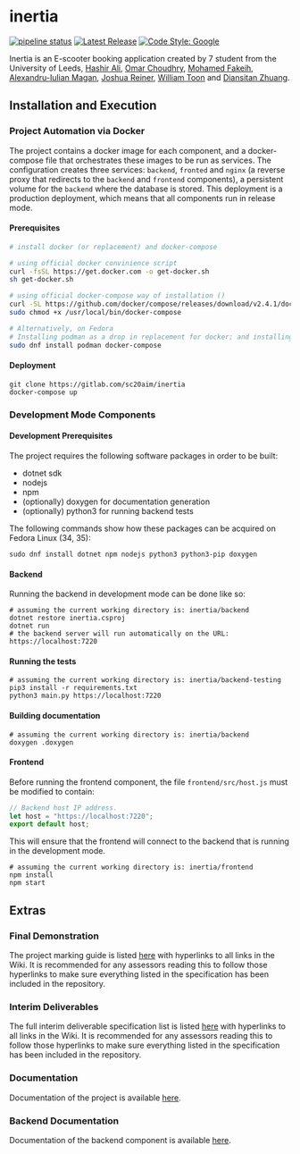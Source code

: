 # inertia

[![pipeline status](https://gitlab.com/sc20aim/inertia/badges/main/pipeline.svg)](https://gitlab.com/sc20aim/inertia/-/commits/main)
[![Latest Release](https://gitlab.com/sc20aim/inertia/-/badges/release.svg)](https://gitlab.com/sc20aim/inertia/-/releases)
[![Code Style: Google](https://img.shields.io/badge/code%20style-google-blueviolet.svg)](https://github.com/google/gts)

Inertia is an E-scooter booking application created by 7 student from the University of Leeds, [Hashir Ali](https://gitlab.com/ed19h6a), [Omar Choudhry](https://gitlab.com/sc20osc), [Mohamed Fakeih](https://gitlab.com/mohammedfakeih), [Alexandru-Iulian Magan](https://gitlab.com/sc20aim), [Joshua Reiner](https://gitlab.com/sc20jdr), [William Toon](https://gitlab.com/sc20wt) and [Diansitan Zhuang](https://gitlab.com/sc20dz).

## Installation and Execution

### Project Automation via Docker

The project contains a docker image for each component, and a docker-compose file that orchestrates
these images to be run as services. The configuration creates three services: `backend`, `fronted` and `nginx` 
(a reverse proxy that redirects to the `backend` and `frontend` components), a persistent volume for the `backend`
where the database is stored. This deployment is a production deployment, which means that all components
run in release mode.

####  Prerequisites

```sh
# install docker (or replacement) and docker-compose

# using official docker convinience script
curl -fsSL https://get.docker.com -o get-docker.sh
sh get-docker.sh

# using official docker-compose way of installation ()
curl -SL https://github.com/docker/compose/releases/download/v2.4.1/docker-compose-linux-x86_64 -o /usr/local/bin/docker-compose
sudo chmod +x /usr/local/bin/docker-compose

# Alternatively, on Fedora
# Installing podman as a drop in replacement for docker; and installing docker-compose from official repositories.
sudo dnf install podman docker-compose
```

#### Deployment

```shell
git clone https://gitlab.com/sc20aim/inertia
docker-compose up
```

### Development Mode Components

#### Development Prerequisites

The project requires the following software packages in order to be built:

* dotnet sdk
* nodejs
* npm
* (optionally) doxygen for documentation generation
* (optionally) python3 for running backend tests

The following commands show how these packages can be acquired on Fedora Linux (34, 35):

```shell
sudo dnf install dotnet npm nodejs python3 python3-pip doxygen 
```

#### Backend

Running the backend in development mode can be done like so:

```shell
# assuming the current working directory is: inertia/backend
dotnet restore inertia.csproj
dotnet run
# the backend server will run automatically on the URL: https://localhost:7220
```

#### Running the tests

```shell
# assuming the current working directory is: inertia/backend-testing
pip3 install -r requirements.txt
python3 main.py https://localhost:7220
```

#### Building documentation

```shell
# assuming the current working directory is: inertia/backend
doxygen .doxygen
```

#### Frontend

Before running the frontend component, the file `frontend/src/host.js` must be modified to contain:

```js
// Backend host IP address.
let host = "https://localhost:7220";
export default host;
```

This will ensure that the frontend will connect to the backend that is running in the development mode.

```shell
# assuming the current working directory is: inertia/frontend
npm install
npm start
```

## Extras

### Final Demonstration

The project marking guide is listed [here](https://gitlab.com/sc20aim/inertia/-/wikis/marking-guide) with hyperlinks to all links in the Wiki. It is recommended for any assessors reading this to follow those hyperlinks to make sure everything listed in the specification has been included in the repository.

### Interim Deliverables

The full interim deliverable specification list is listed [here](https://gitlab.com/sc20aim/inertia/-/wikis/interim) with hyperlinks to all links in the Wiki. It is recommended for any assessors reading this to follow those hyperlinks to make sure everything listed in the specification has been included in the repository.

### Documentation

Documentation of the project is available [here](https://gitlab.com/sc20aim/inertia/-/tree/main/documentation).

### Backend Documentation

Documentation of the backend component is available [here](https://gitlab.com/sc20aim/inertia/-/raw/main/documentation/backend.pdf).
